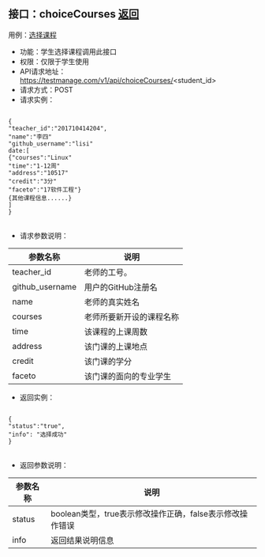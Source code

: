 ## 接口：choiceCourses   [返回](README.md)
用例：[选择课程](用例/选择课程.md)
- 功能：学生选择课程调用此接口
- 权限：仅限于学生使用
- API请求地址：https://testmanage.com/v1/api/choiceCourses/<student_id>
- 请求方式：POST
- 请求实例：
<pre>
<code>
{
"teacher_id":"201710414204",
"name":"李四"
"github_username":"lisi"
date:[
{"courses":"Linux"
"time":"1-12周"
"address":"10517"
"credit":"3分"
"faceto":"17软件工程"}
{其他课程信息......}
]
}
</code>
</pre>
- 请求参数说明：

|参数名称|说明|
|-------|------|
|teacher_id|老师的工号。|
|github_username|用户的GitHub注册名|
|name|老师的真实姓名|
|courses|老师所要新开设的课程名称|
|time|该课程的上课周数|
|address|该门课的上课地点|
|credit|该门课的学分|
|faceto|该门课的面向的专业学生|
- 返回实例：
<pre>
<code>
{
"status":"true",
"info": "选择成功"
}
</code>
</pre>
- 返回参数说明：

|参数名称|说明|
|-------|------|
|status|boolean类型，true表示修改操作正确，false表示修改操作错误|
|info|返回结果说明信息|